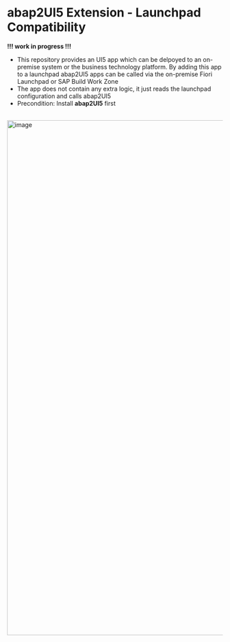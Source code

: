 # abap2UI5 Extension - Launchpad Compatibility

**!!! work in progress !!!**

* This repository provides an UI5 app which can be delpoyed to an on-premise system or the business technology platform. By adding this app to a launchpad abap2UI5 apps can be called via the on-premise Fiori Launchpad or SAP Build Work Zone
* The app does not contain any extra logic, it just reads the launchpad configuration and calls abap2UI5
* Precondition: Install **abap2UI5** first
<br><br>
<img width="1200" alt="image" src="https://github.com/oblomov-dev/abap2UI5_ext-launchpad_app/assets/102328295/9787bc7d-3d74-4ca3-9596-cef91f08e066">


